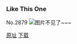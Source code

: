 ### Like This One
No.2879
![图片不见了~~~](https://imgs.xkcd.com/comics/like_this_one.png)

[原址](https://xkcd.com//2879) [下载](https://imgs.xkcd.com/comics/like_this_one.png)

